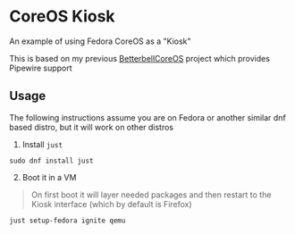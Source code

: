 # CoreOS Kiosk
An example of using Fedora CoreOS as a "Kiosk"

This is based on my previous [BetterbellCoreOS](https://github.com/l0go/BetterbellCoreOS) project which provides Pipewire support

## Usage
The following instructions assume you are on Fedora or another similar dnf based distro, but it will work on other distros
1. Install ``just``
 
```
sudo dnf install just
```

2. Boot it in a VM
> On first boot it will layer needed packages and then restart to the Kiosk interface (which by default is Firefox)
```
just setup-fedora ignite qemu
```
